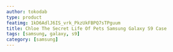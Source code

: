 ```yaml
---
author: tokodab
type: product
featimg: 1kD6AdlJ6IS_vrk_PkzUkFBPQ7sTPguum
title: Chloe The Secret Life Of Pets Samsung Galaxy S9 Case
tags: [samsung, galaxy, s9]
category: [samsung]
---
```

